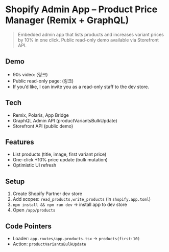 # Shopify Admin App – Product Price Manager (Remix + GraphQL)

> Embedded admin app that lists products and increases variant prices by 10% in one click.
> Public read-only demo available via Storefront API.

## Demo
- 90s video: (링크)
- Public read-only page: (링크)
- If you’d like, I can invite you as a read-only staff to the dev store.

## Tech
- Remix, Polaris, App Bridge
- GraphQL Admin API (productVariantsBulkUpdate)
- Storefront API (public demo)

## Features
- List products (title, image, first variant price)
- One-click +10% price update (bulk mutation)
- Optimistic UI refresh

## Setup
1. Create Shopify Partner dev store
2. Add scopes: `read_products,write_products` (in `shopify.app.toml`)
3. `npm install && npm run dev` → install app to dev store
4. Open `/app/products`

## Code Pointers
- Loader: `app.routes/app.products.tsx` → `products(first:10)`
- Action: `productVariantsBulkUpdate`
